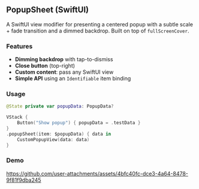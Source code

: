 ## PopupSheet (SwiftUI)

A SwiftUI view modifier for presenting a centered popup with a subtle scale + fade transition and a dimmed backdrop. Built on top of `fullScreenCover`.

### Features
- **Dimming backdrop** with tap-to-dismiss
- **Close button** (top-right)
- **Custom content**: pass any SwiftUI view
- **Simple API** using an `Identifiable` item binding

### Usage
```swift
@State private var popupData: PopupData?

VStack {
    Button("Show popup") { popupData = .testData }
}
.popupSheet(item: $popupData) { data in
    CustomPopupView(data: data)
}
```

### Demo

https://github.com/user-attachments/assets/4bfc40fc-dce3-4a64-8478-9f81f9dba245

